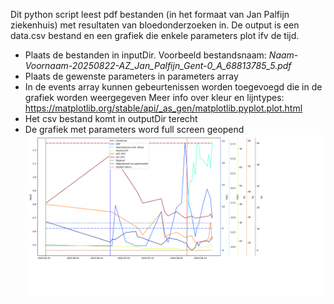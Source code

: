 Dit python script leest pdf bestanden (in het formaat van Jan Palfijn ziekenhuis) met resultaten van bloedonderzoeken in.
De output is een data.csv bestand en een grafiek die enkele parameters plot ifv de tijd.
- Plaats de bestanden in inputDir. Voorbeeld bestandsnaam: *Naam-Voornaam-20250822-AZ_Jan_Palfijn_Gent-0_A_68813785_5.pdf*
- Plaats de gewenste parameters in parameters array
- In de events array kunnen gebeurtenissen worden toegevoegd die in de grafiek worden weergegeven
Meer info over kleur en lijntypes: https://matplotlib.org/stable/api/_as_gen/matplotlib.pyplot.plot.html
- Het csv bestand komt in outputDir terecht
- De grafiek met parameters word full screen geopend
![Bloedwaarden](img/Bloedwaarden.png)